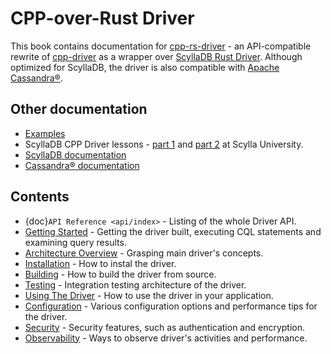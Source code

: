 # CPP-over-Rust Driver
This book contains documentation for [cpp-rs-driver](https://github.com/scylladb/cpp-rs-driver) - an API-compatible rewrite of [cpp-driver](https://github.com/scylladb/cpp-driver) as a wrapper over [ScyllaDB Rust Driver](https://github.com/scylladb/scylla-rust-driver).
Although optimized for ScyllaDB, the driver is also compatible with [Apache Cassandra®](https://cassandra.apache.org/).

## Other documentation
* [Examples](https://github.com/scylladb/cpp-rs-driver/tree/master/examples)
* ScyllaDB CPP Driver lessons - [part 1](https://university.scylladb.com/courses/using-scylla-drivers/lessons/cpp-driver-part-1/)
  and [part 2](https://university.scylladb.com/courses/using-scylla-drivers/lessons/cpp-driver-part-2-prepared-statements/) at Scylla University.
* [ScyllaDB documentation](https://docs.scylladb.com)
* [Cassandra® documentation](https://cassandra.apache.org/doc/latest/)


## Contents
* {doc}`API Reference <api/index>` - Listing of the whole Driver API.
* [Getting Started](topics/getting-started.md) - Getting the driver built, executing CQL statements and examining query results.
* [Architecture Overview](topics/architecture-overview.md) - Grasping main driver's concepts.
* [Installation](topics/installation.md) - How to instal the driver.
* [Building](topics/building.md) - How to build the driver from source.
* [Testing](topics/testing.md) - Integration testing architecture of the driver.
* [Using The Driver](topics/using/index.md) - How to use the driver in your application.
* [Configuration](topics/configuration/index.md) - Various configuration options and performance tips for the driver.
* [Security](topics/security/index.md) - Security features, such as authentication and encryption.
* [Observability](topics/observability/index.md) - Ways to observe driver's activities and performance.
